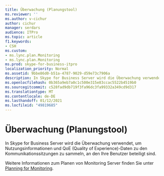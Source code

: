 ```yaml
---
title: Überwachung (Planungstool)
ms.reviewer: ''
ms.author: v-cichur
author: cichur
manager: serdars
audience: ITPro
ms.topic: article
f1.keywords:
- CSH
ms.custom:
- ms.lync.plan.Monitoring
- ms.lync.plan.Monitoring
ms.prod: skype-for-business-itpro
localization_priority: Normal
ms.assetid: 9bbe86d0-b51a-4787-9029-d59e73c7906a
description: In Skype for Business Server wird die Überwachung verwendet, um Nutzungsinformationen und QoE (Quality of Experience)-Daten zu den Kommunikationssitzungen zu sammeln, an den Ihre Benutzer beteiligt sind.
ms.openlocfilehash: 0b365a9eb7a0c1c500e315e83ccac5522b4519b0
ms.sourcegitcommit: c528fad9db719f3fa96dc3fa99332a349cd9d317
ms.translationtype: MT
ms.contentlocale: de-DE
ms.lasthandoff: 01/12/2021
ms.locfileid: "49819685"
---
```

# <a name="monitoring-planning-tool"></a>Überwachung (Planungstool)

In Skype for Business Server wird die Überwachung verwendet, um Nutzungsinformationen und QoE (Quality of Experience)-Daten zu den Kommunikationssitzungen zu sammeln, an den Ihre Benutzer beteiligt sind.

Weitere Informationen zum Planen von Monitoring Server finden Sie unter [Planning for Monitoring](https://technet.microsoft.com/library/26cead5a-183c-42f1-a4b0-0e8d61c6159d.aspx).


